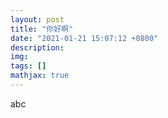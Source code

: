 ```yaml
---
layout: post
title: "你好啊"
date: "2021-01-21 15:07:12 +0800"
description: 
img: 
tags: []
mathjax: true
---
```



abc
